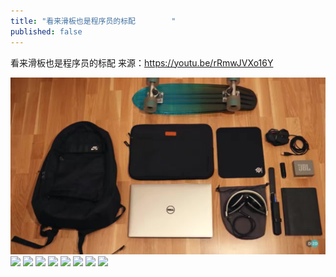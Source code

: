 ```yaml
---
title: "看来滑板也是程序员的标配        "
published: false
---
```

看来滑板也是程序员的标配          来源：https://youtu.be/rRmwJVXo16Y

![](./1.jpg)
![](./2.jpg)
![](./3.jpg)
![](./4.jpg)
![](./5.jpg)
![](./6.jpg)
![](./7.jpg)
![](./8.jpg)
![](./9.jpg)
